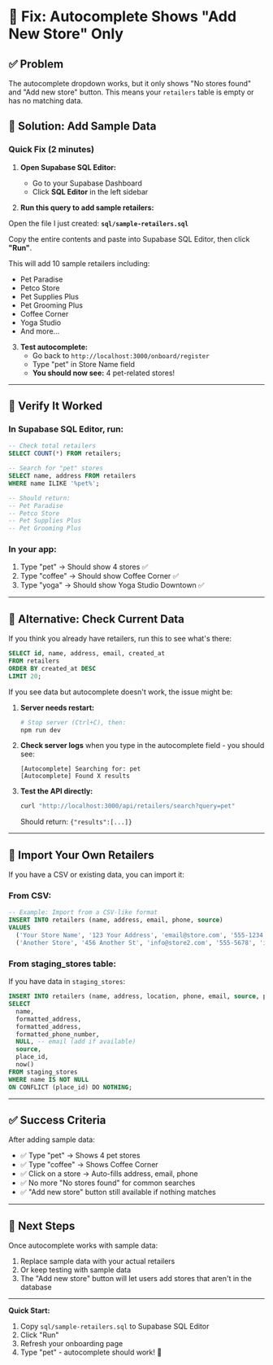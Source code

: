 # 🔧 Fix: Autocomplete Shows "Add New Store" Only

## ✅ Problem

The autocomplete dropdown works, but it only shows "No stores found" and "Add new store" button. This means your `retailers` table is empty or has no matching data.

## 🎯 Solution: Add Sample Data

### **Quick Fix (2 minutes)**

1. **Open Supabase SQL Editor:**
   - Go to your Supabase Dashboard
   - Click **SQL Editor** in the left sidebar

2. **Run this query to add sample retailers:**

Open the file I just created: **`sql/sample-retailers.sql`**

Copy the entire contents and paste into Supabase SQL Editor, then click **"Run"**.

This will add 10 sample retailers including:
- Pet Paradise
- Petco Store
- Pet Supplies Plus
- Pet Grooming Plus
- Coffee Corner
- Yoga Studio
- And more...

3. **Test autocomplete:**
   - Go back to `http://localhost:3000/onboard/register`
   - Type "pet" in Store Name field
   - **You should now see:** 4 pet-related stores!

---

## 🧪 Verify It Worked

### **In Supabase SQL Editor, run:**

```sql
-- Check total retailers
SELECT COUNT(*) FROM retailers;

-- Search for "pet" stores
SELECT name, address FROM retailers 
WHERE name ILIKE '%pet%';

-- Should return:
-- Pet Paradise
-- Petco Store
-- Pet Supplies Plus
-- Pet Grooming Plus
```

### **In your app:**

1. Type "pet" → Should show 4 stores ✅
2. Type "coffee" → Should show Coffee Corner ✅
3. Type "yoga" → Should show Yoga Studio Downtown ✅

---

## 🔄 Alternative: Check Current Data

If you think you already have retailers, run this to see what's there:

```sql
SELECT id, name, address, email, created_at 
FROM retailers 
ORDER BY created_at DESC 
LIMIT 20;
```

If you see data but autocomplete doesn't work, the issue might be:

1. **Server needs restart:**
   ```bash
   # Stop server (Ctrl+C), then:
   npm run dev
   ```

2. **Check server logs** when you type in the autocomplete field - you should see:
   ```
   [Autocomplete] Searching for: pet
   [Autocomplete] Found X results
   ```

3. **Test the API directly:**
   ```bash
   curl "http://localhost:3000/api/retailers/search?query=pet"
   ```
   Should return: `{"results":[...]}`

---

## 🎨 Import Your Own Retailers

If you have a CSV or existing data, you can import it:

### **From CSV:**

```sql
-- Example: Import from a CSV-like format
INSERT INTO retailers (name, address, email, phone, source)
VALUES 
  ('Your Store Name', '123 Your Address', 'email@store.com', '555-1234', 'import'),
  ('Another Store', '456 Another St', 'info@store2.com', '555-5678', 'import');
```

### **From staging_stores table:**

If you have data in `staging_stores`:

```sql
INSERT INTO retailers (name, address, location, phone, email, source, place_id, created_at)
SELECT 
  name,
  formatted_address,
  formatted_address,
  formatted_phone_number,
  NULL, -- email (add if available)
  source,
  place_id,
  now()
FROM staging_stores
WHERE name IS NOT NULL
ON CONFLICT (place_id) DO NOTHING;
```

---

## ✅ Success Criteria

After adding sample data:

- ✅ Type "pet" → Shows 4 pet stores
- ✅ Type "coffee" → Shows Coffee Corner
- ✅ Click on a store → Auto-fills address, email, phone
- ✅ No more "No stores found" for common searches
- ✅ "Add new store" button still available if nothing matches

---

## 🚀 Next Steps

Once autocomplete works with sample data:

1. Replace sample data with your actual retailers
2. Or keep testing with sample data
3. The "Add new store" button will let users add stores that aren't in the database

---

**Quick Start:**
1. Copy `sql/sample-retailers.sql` to Supabase SQL Editor
2. Click "Run"
3. Refresh your onboarding page
4. Type "pet" - autocomplete should work! 🎉

